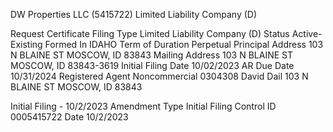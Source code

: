 DW Properties LLC (5415722)
Limited Liability Company (D)



Request Certificate
Filing Type	Limited Liability Company (D)
Status	Active-Existing
Formed In	IDAHO
Term of Duration	Perpetual
Principal Address	103 N BLAINE ST
MOSCOW, ID 83843
Mailing Address	103 N BLAINE ST
MOSCOW, ID 83843-3619
Initial Filing Date	10/02/2023
AR Due Date	10/31/2024
Registered Agent	Noncommercial
0304308
David  Dail
103 N BLAINE ST
MOSCOW, ID  83843


Initial Filing - 10/2/2023
Amendment Type
Initial Filing
Control ID
0005415722
Date
10/2/2023